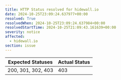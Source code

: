 ```yaml
---
title: HTTP Status resolved for hidewall.io
date: 2024-10-25T23:09:24.637977+00:00
resolved: True
resolvedWhen: 2024-10-25T23:09:24.637984+00:00
resolvedStartTime: 2024-10-25T21:09:43.161639+00:00
severity: notice
affected:
  - hidewall.io
section: issue
---
```


| Expected Statuses | Actual Status  |
|-------------------|----------------|
| 200, 301, 302, 403 | 403 |
